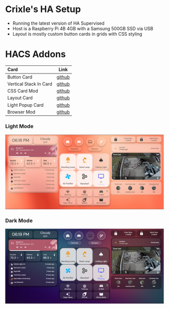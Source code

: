 # Crixle's HA Setup
* Running the latest version of HA Supervised
* Host is a Raspberry Pi 4B 4GB with a Samsung 500GB SSD via USB
* Layout is mostly custom button cards in grids with CSS styling
# HACS Addons
| Card | Link |
| :--- | ---- |
| Button Card | [github](https://github.com/custom-cards/button-card) |
| Vertical Stack In Card | [github](https://github.com/custom-cards/vertical-stack-in-card) |
| CSS Card Mod | [github](https://github.com/thomasloven/lovelace-card-mod) |
| Layout Card | [github](https://github.com/thomasloven/lovelace-layout-card) |
| Light Popup Card | [github](https://github.com/DBuit/light-popup-card) |
| Browser Mod | [github](https://github.com/thomasloven/hass-browser_mod) |

### Light Mode  
![alt text](https://github.com/crixle/homeassistant-config/blob/main/light.PNG "Light Variant")
### Dark Mode  
![alt text](https://github.com/crixle/homeassistant-config/blob/main/dark.PNG "Dark Variant")
